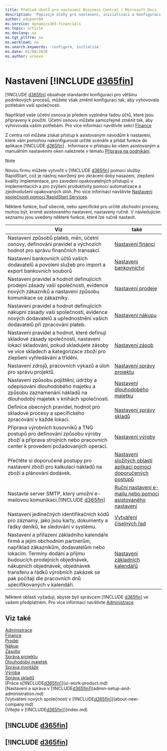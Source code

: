 ```yaml
---
title: Přehled úkolů pro nastavení Business Central | Microsoft Docs
description: 'Popisuje úlohy pro nastavení, inicializaci a konfiguraci aplikace Business Central tak, aby vyhovovala vašim potřebám.'
author: edupont04
ms.service: dynamics365-financials
ms.topic: article
ms.devlang: na
ms.tgt_pltfrm: na
ms.workload: na
ms.search.keywords: 'configure, initialize'
ms.date: 01/08/2020
ms.author: urxova
---
```

# <a name="setting-up-include-d365finincludesd365fin_mdmd"></a>Nastavení <x0 />[!INCLUDE [d365fin](includes/d365fin_md.md)]
[!INCLUDE [d365fin](includes/d365fin_md.md)] obsahuje standardní konfiguraci pro většinu podnikových procesů, můžete však změnit konfiguraci tak, aby vyhovovala potřebám vaší společnosti.

Například vaše účetní osnova je předem vyplněna řadou účtů, které jsou připraveny k použití. Účetní osnovu můžete samozřejmě změnit tak, aby vyhovovala vašim potřebám. Pro více informací navštivte sekci [Finance](finance.md)

Z centra rolí můžete získat přístup k asistovaným návodům k nastavení, které vám pomohou nakonfigurovat určité scénáře a přidat funkce do aplikace [!INCLUDE [d365fin](includes/d365fin_md.md)] . Informace o přístupu ke všem asistovaným a manuálním nastavením oken naleznete v tématu [Příprava na podnikání](ui-get-ready-business.md).

> [!NOTE]
> Novou firmu můžete vytvořit v [!INCLUDE [d365fin](includes/d365fin_md.md)] pomocí služby RapidStart, což je nástroj navržený pro zkrácení doby nasazení, zlepšení kvality implementace, pro zavedení opakovatelných přístupů v implementacích a pro zvýšení produktivity pomocí automatizace a zjednodušení opakovaných úloh. Pro více informací navštivte [Nastavení společnosti pomocí RapidStart Services](admin-set-up-a-company-with-rapidstart.md).

Některé funkce, buď obecné, nebo specifické pro určité obchodní procesy, mohou být, kromě asistovaného nastavení, nastaveny ručně. V následujícím seznamu jsou uvedeny některé funkce, které lze ručně nastavit.


|                                                                                                                                                     Viz                                                                                                                                                      |                                                          také                                                          |
|-------------------------------------------------------------------------------------------------------------------------------------------------------------------------------------------------------------------------------------------------------------------------------------------------------------|-----------------------------------------------------------------------------------------------------------------------|
|                                                                                      Nastavení způsobů plateb, měn, účetní osnovy, definování pravidel a výchozích hodnot pro správu finančních transakcí.                                                                                      |                                    [Nastavení financí](finance-setup-finance.md)                                     |
|                                                                                                 Nastavení bankovních účtů vašich dodavatelů a povolení služeb pro import a export bankovních souborů                                                                                                 |                                      [Nastavení bankovnictví](bank-setup-banking.md)                                      |
|                                                                              Nastavení pravidel a hodnot definujících prodejní zásady vaší společnosti, evidence nových zákazníků a nastavení způsobu komunikace se zákazníky.                                                                               |                                       [Nastavení prodeje](sales-setup-sales.md)                                        |
|                                                                          Nastavení pravidel a hodnot definujících nákupní zásady vaší společnosti, evidence nových dodavatelů a upřednostnění vašich dodavatelů při zpracování plateb.                                                                           |                                [Nastavení nákupu](purchasing-setup-purchasing.md)                                |
|                                                  Nastavení pravidel a hodnot, které definují skladové zásady společnosti, nastavení lokací skladování, pokud skladujete zásoby ve více skladech a kategorizace zboží pro zlepšení vyhledávání a třídění.                                                   |                                 [Nastavení zásob](inventory-setup-inventory.md)                                  |
|                                                                                                                         Nastavení zdrojů, pracovních výkazů a úloh pro správu projektů.                                                                                                                         |                              [Nastavení správy projektu](projects-setup-projects.md)                              |
|                                                                                     Nastavení způsobu pojištění, údržby a odepisování dlouhodobého majetku a způsobu zaznamenání nákladů na dlouhodobý majetek v knihách společnosti.                                                                                     |                                        [Nastavení dlouhodobého majetku](fa-setup.md)                                         |
|                                                                                                   Definice obecných pravidel, hodnot pro skladové procesy a specifického zpracování v každé lokaci.                                                                                                   |                            [Nastavení správy skladů](warehouse-setup-warehouse.md)                            |
|                                                                             Příprava výrobních kusovníků a TNG postupů pro definování způsobu výroby zboží a příprava strojních nebo pracovních center k provedení požadovaných operací.                                                                              |                       [Nastavení výroby](production-configure-production-processes.md)                        |
|                                                                                                           Přečtěte si doporučené postupy pro nastavení zboží pro kalkulaci nákladů na zboží a plánování dodávek.                                                                                                            | [Nastavení složitých oblastí aplikací pomocí doporučených postupů](set-up-complex-application-areas-using-best-practices.md) |
|                                                                                               Nastavte server SMTP, který umožní e-mailovou komunikaci.<x0 />[!INCLUDE [d365fin](includes/d365fin_md.md)]                                                                                               |                  [Ruční nastavení e-mailu nebo pomocí asistovaného nastavení](madeira-how-setup-email.md)                  |
|                                                                                          Nastavení jedinečných identifikačních kódů pro záznamy, jako jsou karty, dokumenty a řádky deníků, ke sledování v systému.                                                                                          |                                 [Vytváření číselných řad](ui-create-number-series.md)                                  |
| Nastavení a přiřazení základního kalendáře firmě a jejím obchodním partnerům, například zákazníkům, dodavatelům nebo lokacím. Termíny dodání a příjmu budoucích prodejních objednávek, nákupních objednávek, objednávek transferu a řádků výrobních zakázek se pak počítají dle pracovních dnů specifikovaných v kalendáři. |                          [Nastavení základních kalendářů](across-how-to-assign-base-calendars.md)                          |

Některé oblasti vyžadují, abyste byli správcem [!INCLUDE [d365fin](includes/d365fin_md.md)]  ve vašem předplatném. Pro více informací navštivte [Administrace](admin-setup-and-administration.md)  

## <a name="see-also"></a>Viz také
[Administrace](admin-setup-and-administration.md)  
[Finance](finance.md)  
[Prodej](sales-manage-sales.md)  
[Nákup](purchasing-manage-purchasing.md)  
[Zásoby](inventory-manage-inventory.md)<x1 />    
[Správa projektu](projects-manage-projects.md)  
[Dlouhodobý majetek](fa-manage.md)     
[Správa montáže](assembly-assemble-items.md)  
[Výroba](production-manage-manufacturing.md)  
[Správa skladů](warehouse-manage-warehouse.md)  
[Práce s[!INCLUDE[d365fin](includes/d365fin_md.md)]](ui-work-product.md)  
[Nastavení a správa v [!INCLUDE[d365fin](includes/d365fin_md.md)]](admin-setup-and-administration.md)  
[Vytváření nových společností v [!INCLUDE[d365fin](includes/d365fin_md.md)]](about-new-company.md)  
[Vítejte v [!INCLUDE[d365fin](includes/d365fin_md.md)]](index.md)  

## [!INCLUDE [d365fin](includes/free_trial_md.md)]  
## [!INCLUDE [d365fin](includes/training_link_md.md)]
